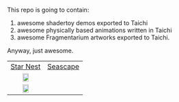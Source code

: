 This repo is going to contain:

1. awesome shadertoy demos exported to Taichi
2. awesome physically based animations written in Taichi
3. awesome Fragmentarium artworks exported to Taichi.

Anyway, just awesome.

|     |     |
|:---:|:---:|
| [Star Nest](https://www.shadertoy.com/view/XlfGRj)| [Seascape](https://www.shadertoy.com/view/Ms2SD1) |
|<a href="./star_nest.py"><img src="https://user-images.githubusercontent.com/23307174/167791175-0a179d0a-50fe-4253-8b40-554114115635.png" width="45%"></img></a>
|<a href="./seascape.py"><img src="https://user-images.githubusercontent.com/23307174/167810755-2ec1ff2e-6d3f-43dc-be04-99e89e31e74f.png" width="45%"></img></a>|
